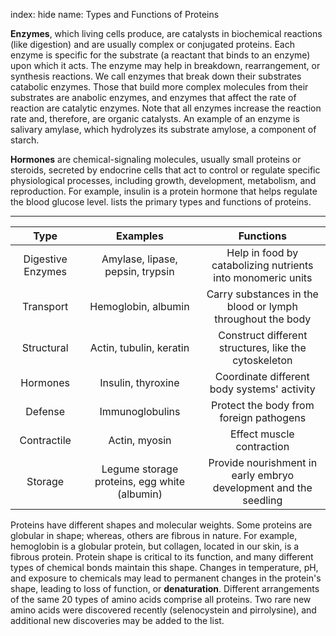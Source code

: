 index: hide
name: Types and Functions of Proteins

 **Enzymes**, which living cells produce, are catalysts in biochemical reactions (like digestion) and are usually complex or conjugated proteins. Each enzyme is specific for the substrate (a reactant that binds to an enzyme) upon which it acts. The enzyme may help in breakdown, rearrangement, or synthesis reactions. We call enzymes that break down their substrates catabolic enzymes. Those that build more complex molecules from their substrates are anabolic enzymes, and enzymes that affect the rate of reaction are catalytic enzymes. Note that all enzymes increase the reaction rate and, therefore, are organic catalysts. An example of an enzyme is salivary amylase, which hydrolyzes its substrate amylose, a component of starch.

 **Hormones** are chemical-signaling molecules, usually small proteins or steroids, secreted by endocrine cells that act to control or regulate specific physiological processes, including growth, development, metabolism, and reproduction. For example, insulin is a protein hormone that helps regulate the blood glucose level.  lists the primary types and functions of proteins.


****

| Type | Examples | Functions |
|:-:|:-:|:-:|
| Digestive Enzymes | Amylase, lipase, pepsin, trypsin | Help in food by catabolizing nutrients into monomeric units |
| Transport | Hemoglobin, albumin | Carry substances in the blood or lymph throughout the body |
| Structural | Actin, tubulin, keratin | Construct different structures, like the cytoskeleton |
| Hormones | Insulin, thyroxine | Coordinate different body systems' activity |
| Defense | Immunoglobulins | Protect the body from foreign pathogens |
| Contractile | Actin, myosin | Effect muscle contraction |
| Storage | Legume storage proteins, egg white (albumin) | Provide nourishment in early embryo development and the seedling |
    

Proteins have different shapes and molecular weights. Some proteins are globular in shape; whereas, others are fibrous in nature. For example, hemoglobin is a globular protein, but collagen, located in our skin, is a fibrous protein. Protein shape is critical to its function, and many different types of chemical bonds maintain this shape. Changes in temperature, pH, and exposure to chemicals may lead to permanent changes in the protein's shape, leading to loss of function, or  **denaturation**. Different arrangements of the same 20 types of amino acids comprise all proteins. Two rare new amino acids were discovered recently (selenocystein and pirrolysine), and additional new discoveries may be added to the list.
